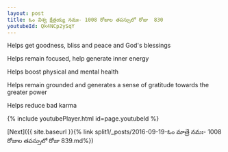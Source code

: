 ```yaml
---
layout: post
title: ఓం విశ్వ క్షేత్రయ్య నమః- 1008 రోజుల తపస్సులో రోజు  830
youtubeId: Qk4NCp2ySqY
---
```

 
 
Helps get goodness, bliss and peace and God's blessings
 
Helps remain focused, help generate inner energy 
 
Helps boost physical and mental health 
 
Helps remain grounded and generates a sense of gratitude towards the greater power 
 
Helps reduce bad karma
 
 
 
 


{% include youtubePlayer.html id=page.youtubeId %}
 
[Next]({{ site.baseurl }}{% link  split1/_posts/2016-09-19-ఓం మాత్రే నమః- 1008 రోజుల తపస్సులో రోజు  839.md%})
 
